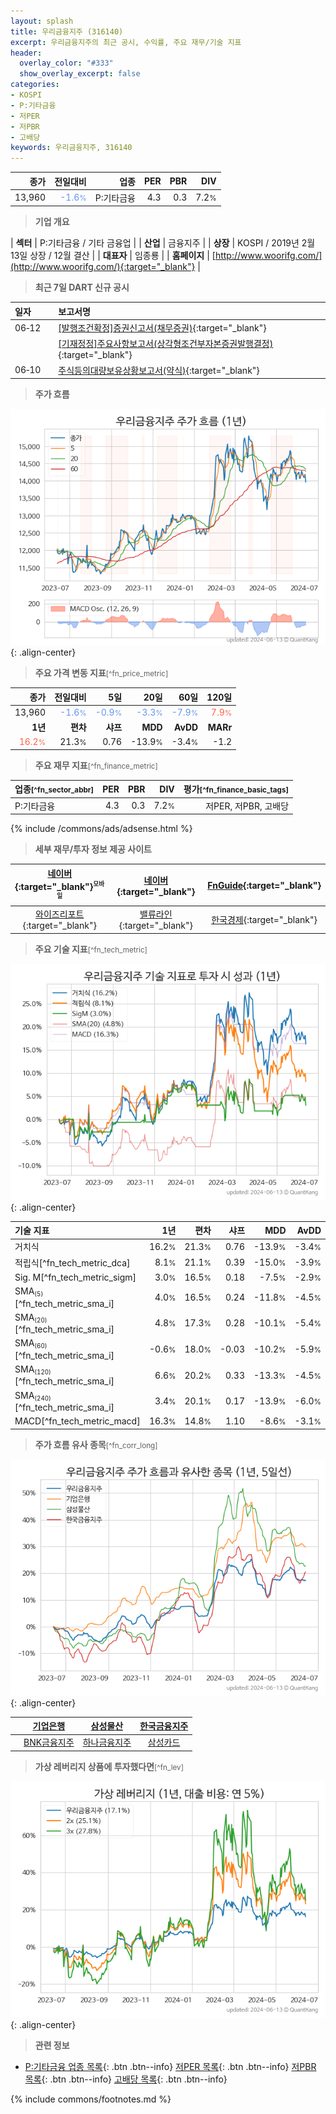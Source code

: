 ```yaml
---
layout: splash
title: 우리금융지주 (316140)
excerpt: 우리금융지주의 최근 공시, 수익률, 주요 재무/기술 지표
header:
  overlay_color: "#333"
  show_overlay_excerpt: false
categories:
- KOSPI
- P:기타금융
- 저PER
- 저PBR
- 고배당
keywords: 우리금융지주, 316140
---
```


| **종가** | **전일대비** | **업종** | **PER** | **PBR** | **DIV** |
| -------: | -----------: | -------: | ------: | ------: | ------: |
| 13,960 | <span style="color: cornflowerblue">-1.6<small>%</small></span> | P:기타금융 | 4.3 | 0.3 | 7.2<small>%</small> |

<!-- more -->


> **기업 개요**<a id="company"></a>

| <span style="white-space:nowrap;">**섹터**</span> | P:기타금융 / 기타 금융업 |
| <span style="white-space:nowrap;">**산업**</span> | 금융지주 |
| <span style="white-space:nowrap;">**상장**</span> | KOSPI / 2019년 2월 13일 상장 / 12월 결산 |
| <span style="white-space:nowrap;">**대표자**</span> | 임종룡 |
| <span style="white-space:nowrap;">**홈페이지**</span> | [http://www.woorifg.com/](http://www.woorifg.com/){:target="_blank"} |


> **최근 7일 DART 신규 공시**<a id="dart"></a>

| **일자** |      | **보고서명** |
| :------- | :--- | :----------- |
| 06&#x2011;12 | | [[발행조건확정]증권신고서(채무증권)](https://dart.fss.or.kr/dsaf001/main.do?rcpNo=20240612000343){:target="_blank"} |
|  | | [[기재정정]주요사항보고서(상각형조건부자본증권발행결정)](https://dart.fss.or.kr/dsaf001/main.do?rcpNo=20240612000118){:target="_blank"} |
| 06&#x2011;10 | | [주식등의대량보유상황보고서(약식)](https://dart.fss.or.kr/dsaf001/main.do?rcpNo=20240610000266){:target="_blank"} |


> **주가 흐름**<a id="price"></a>

![316140](/stock/images/316140.png){: .align-center}


> **주요 가격 변동 지표**<small>[^fn_price_metric]</small>

| **종가** | **전일대비** | **5일** | **20일** | **60일** | **120일** |
| -------: | -----------: | ------: | -------: | -------: | --------: |
| 13,960 | <span style="color: cornflowerblue">-1.6<small>%</small></span> | <span style="color: cornflowerblue">-0.9<small>%</small></span> | <span style="color: cornflowerblue">-3.3<small>%</small></span> | <span style="color: cornflowerblue">-7.9<small>%</small></span> | <span style="color: tomato">7.9<small>%</small></span> |
| **1년** | **편차** | **샤프** | **MDD** | **AvDD** | **MARr** |
| <span style="color: tomato">16.2<small>%</small></span> | 21.3<small>%</small> | 0.76 | -13.9<small>%</small> | -3.4<small>%</small> | -1.2 |


> **주요 재무 지표**<small>[^fn_finance_metric]</small>

| **업종**<small>[^fn_sector_abbr]</small> | **PER** | **PBR** | **DIV** | **평가**<small>[^fn_finance_basic_tags]</small> |
| :--------------------------------------- | ------: | ------: | ------: | ----------------------------------------------: |
| P:기타금융 | 4.3 | 0.3 | 7.2<small>%</small> | 저PER, 저PBR, 고배당 |



{% include /commons/ads/adsense.html %}

> **세부 재무/투자 정보 제공 사이트**

| [네이버](https://m.stock.naver.com/domestic/stock/316140/finance/summary){:target="_blank"}<sup><small>모바일</small></sup> | [네이버](https://finance.naver.com/item/coinfo.naver?code=316140){:target="_blank"} | [FnGuide](https://comp.fnguide.com/SVO2/ASP/SVD_Invest.asp?gicode=A316140&MenuYn=Y){:target="_blank"} |
| :---: | :---: | :---: |
| [와이즈리포트](https://comp.wisereport.co.kr/company/c1040001.aspx?cmp_cd=316140){:target="_blank"} | [밸류라인](https://www.valueline.co.kr/finance/summary/316140){:target="_blank"} | [한국경제](https://markets.hankyung.com/stock/316140/financial-summary){:target="_blank"} |


> **주요 기술 지표**<small>[^fn_tech_metric]</small>


![316140](/stock/images/316140_tech.png){: .align-center}

| **기술 지표** | **1년** | **편차** | **샤프** | **MDD** | **AvDD** |
| :------------ | ------: | -----------: | -------: | ------: | -------: |
| 거치식 | 16.2<small>%</small> | 21.3<small>%</small> | 0.76 | -13.9<small>%</small> | -3.4<small>%</small> |
| 적립식[^fn_tech_metric_dca] | 8.1<small>%</small> | 21.1<small>%</small> | 0.39 | -15.0<small>%</small> | -3.9<small>%</small> |
| Sig. M[^fn_tech_metric_sigm] | 3.0<small>%</small> | 16.5<small>%</small> | 0.18 | -7.5<small>%</small> | -2.9<small>%</small> |
| SMA<small><sub>(5)</sub></small>[^fn_tech_metric_sma_i] | 4.0<small>%</small> | 16.5<small>%</small> | 0.24 | -11.8<small>%</small> | -4.5<small>%</small> |
| SMA<small><sub>(20)</sub></small>[^fn_tech_metric_sma_i] | 4.8<small>%</small> | 17.3<small>%</small> | 0.28 | -10.1<small>%</small> | -5.4<small>%</small> |
| SMA<small><sub>(60)</sub></small>[^fn_tech_metric_sma_i] | -0.6<small>%</small> | 18.0<small>%</small> | -0.03 | -10.2<small>%</small> | -5.9<small>%</small> |
| SMA<small><sub>(120)</sub></small>[^fn_tech_metric_sma_i] | 6.6<small>%</small> | 20.2<small>%</small> | 0.33 | -13.3<small>%</small> | -4.5<small>%</small> |
| SMA<small><sub>(240)</sub></small>[^fn_tech_metric_sma_i] | 3.4<small>%</small> | 20.1<small>%</small> | 0.17 | -13.9<small>%</small> | -6.0<small>%</small> |
| MACD[^fn_tech_metric_macd] | 16.3<small>%</small> | 14.8<small>%</small> | 1.10 | -8.6<small>%</small> | -3.1<small>%</small> |


> **주가 흐름 유사 종목**<a id="corr"></a><small>[^fn_corr_long]</small>

![316140](/stock/images/316140_corr.png){: .align-center}

|       | [기업은행](/024110/) | [삼성물산](/028260/) | [한국금융지주](/071050/) |
| :---: | :------------------------------------: | :------------------------------------: | :------------------------------------: |
|       | [BNK금융지주](/138930/) | [하나금융지주](/086790/) | [삼성카드](/029780/) |


> **가상 레버리지 상품에 투자했다면**<a id="2x"></a><small>[^fn_lev]</small>

![316140](/stock/images/316140_2x.png){: .align-center}


> **관련 정보**

- [P:기타금융 업종 목록](/stats/sector/kospi_업종_기타금융_종목/){: .btn .btn--info} [저PER 목록](/fn/fn_low_per/){: .btn .btn--info} [저PBR 목록](/fn/fn_low_pbr/){: .btn .btn--info} [고배당 목록](/fn/fn_high_div/){: .btn .btn--info}

{% include commons/footnotes.md %}